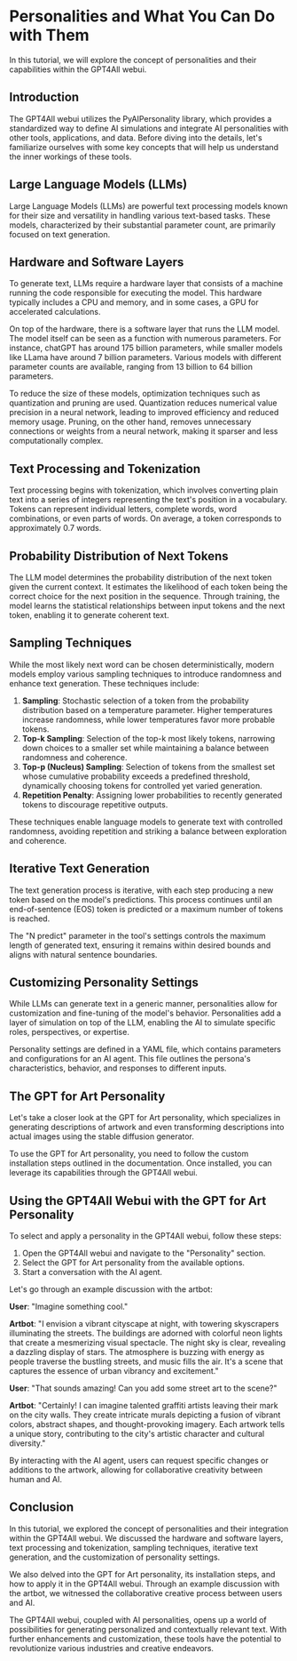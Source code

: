 # Personalities and What You Can Do with Them

In this tutorial, we will explore the concept of personalities and their capabilities within the GPT4All webui.

## Introduction

The GPT4All webui utilizes the PyAIPersonality library, which provides a standardized way to define AI simulations and integrate AI personalities with other tools, applications, and data. Before diving into the details, let's familiarize ourselves with some key concepts that will help us understand the inner workings of these tools.

## Large Language Models (LLMs)

Large Language Models (LLMs) are powerful text processing models known for their size and versatility in handling various text-based tasks. These models, characterized by their substantial parameter count, are primarily focused on text generation.

## Hardware and Software Layers

To generate text, LLMs require a hardware layer that consists of a machine running the code responsible for executing the model. This hardware typically includes a CPU and memory, and in some cases, a GPU for accelerated calculations.

On top of the hardware, there is a software layer that runs the LLM model. The model itself can be seen as a function with numerous parameters. For instance, chatGPT has around 175 billion parameters, while smaller models like LLama have around 7 billion parameters. Various models with different parameter counts are available, ranging from 13 billion to 64 billion parameters.

To reduce the size of these models, optimization techniques such as quantization and pruning are used. Quantization reduces numerical value precision in a neural network, leading to improved efficiency and reduced memory usage. Pruning, on the other hand, removes unnecessary connections or weights from a neural network, making it sparser and less computationally complex.

## Text Processing and Tokenization

Text processing begins with tokenization, which involves converting plain text into a series of integers representing the text's position in a vocabulary. Tokens can represent individual letters, complete words, word combinations, or even parts of words. On average, a token corresponds to approximately 0.7 words.

## Probability Distribution of Next Tokens

The LLM model determines the probability distribution of the next token given the current context. It estimates the likelihood of each token being the correct choice for the next position in the sequence. Through training, the model learns the statistical relationships between input tokens and the next token, enabling it to generate coherent text.

## Sampling Techniques

While the most likely next word can be chosen deterministically, modern models employ various sampling techniques to introduce randomness and enhance text generation. These techniques include:

1. **Sampling**: Stochastic selection of a token from the probability distribution based on a temperature parameter. Higher temperatures increase randomness, while lower temperatures favor more probable tokens.
2. **Top-k Sampling**: Selection of the top-k most likely tokens, narrowing down choices to a smaller set while maintaining a balance between randomness and coherence.
3. **Top-p (Nucleus) Sampling**: Selection of tokens from the smallest set whose cumulative probability exceeds a predefined threshold, dynamically choosing tokens for controlled yet varied generation.
4. **Repetition Penalty**: Assigning lower probabilities to recently generated tokens to discourage repetitive outputs.

These techniques enable language models to generate text with controlled randomness, avoiding repetition and striking a balance between exploration and coherence.

## Iterative Text Generation

The text generation process is iterative, with each step producing a new token based on the model's predictions. This process continues until an end-of-sentence (EOS) token is predicted or a maximum number of tokens is reached.

The "N predict" parameter in the tool's settings controls the maximum length of generated text, ensuring it remains within desired bounds and aligns with natural sentence boundaries.

## Customizing Personality Settings

While LLMs can generate text in a generic manner, personalities allow for customization and fine-tuning of the model's behavior. Personalities add a layer of simulation on top of the LLM, enabling the AI to simulate specific roles, perspectives, or expertise.

Personality settings are defined in a YAML file, which contains parameters and configurations for an AI agent. This file outlines the persona's characteristics, behavior, and responses to different inputs.

## The GPT for Art Personality

Let's take a closer look at the GPT for Art personality, which specializes in generating descriptions of artwork and even transforming descriptions into actual images using the stable diffusion generator.

To use the GPT for Art personality, you need to follow the custom installation steps outlined in the documentation. Once installed, you can leverage its capabilities through the GPT4All webui.

## Using the GPT4All Webui with the GPT for Art Personality

To select and apply a personality in the GPT4All webui, follow these steps:

1. Open the GPT4All webui and navigate to the "Personality" section.
2. Select the GPT for Art personality from the available options.
3. Start a conversation with the AI agent.

Let's go through an example discussion with the artbot:

**User**: "Imagine something cool."

**Artbot**: "I envision a vibrant cityscape at night, with towering skyscrapers illuminating the streets. The buildings are adorned with colorful neon lights that create a mesmerizing visual spectacle. The night sky is clear, revealing a dazzling display of stars. The atmosphere is buzzing with energy as people traverse the bustling streets, and music fills the air. It's a scene that captures the essence of urban vibrancy and excitement."

**User**: "That sounds amazing! Can you add some street art to the scene?"

**Artbot**: "Certainly! I can imagine talented graffiti artists leaving their mark on the city walls. They create intricate murals depicting a fusion of vibrant colors, abstract shapes, and thought-provoking imagery. Each artwork tells a unique story, contributing to the city's artistic character and cultural diversity."

By interacting with the AI agent, users can request specific changes or additions to the artwork, allowing for collaborative creativity between human and AI.

## Conclusion

In this tutorial, we explored the concept of personalities and their integration within the GPT4All webui. We discussed the hardware and software layers, text processing and tokenization, sampling techniques, iterative text generation, and the customization of personality settings.

We also delved into the GPT for Art personality, its installation steps, and how to apply it in the GPT4All webui. Through an example discussion with the artbot, we witnessed the collaborative creative process between users and AI.

The GPT4All webui, coupled with AI personalities, opens up a world of possibilities for generating personalized and contextually relevant text. With further enhancements and customization, these tools have the potential to revolutionize various industries and creative endeavors.

